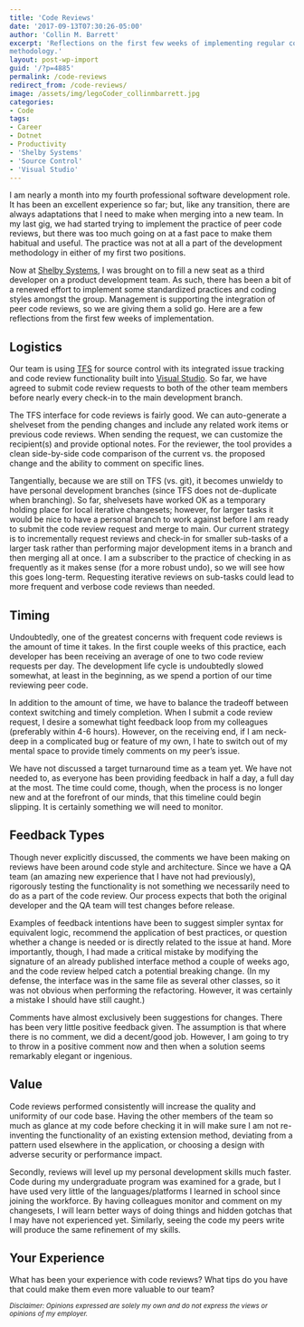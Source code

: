 ```yaml
---
title: 'Code Reviews'
date: '2017-09-13T07:30:26-05:00'
author: 'Collin M. Barrett'
excerpt: 'Reflections on the first few weeks of implementing regular code reviews in our team''s development
methodology.'
layout: post-wp-import
guid: '/?p=4885'
permalink: /code-reviews
redirect_from: /code-reviews/
image: /assets/img/legoCoder_collinmbarrett.jpg
categories:
- Code
tags:
- Career
- Dotnet
- Productivity
- 'Shelby Systems'
- 'Source Control'
- 'Visual Studio'
---
```


I am nearly a month into my fourth professional software development role. It has been an excellent experience so far;
but, like any transition, there are always adaptations that I need to make when merging into a new team. In my last gig,
we had started trying to implement the practice of peer code reviews, but there was too much going on at a fast pace to
make them habitual and useful. The practice was not at all a part of the development methodology in either of my first
two positions.

Now at [Shelby Systems](https://www.shelbysystems.com/), I was brought on to fill a new seat as a third developer on a
product development team. As such, there has been a bit of a renewed effort to implement some standardized practices and
coding styles amongst the group. Management is supporting the integration of peer code reviews, so we are giving them a
solid go. Here are a few reflections from the first few weeks of implementation.

## Logistics

Our team is using [TFS](https://azure.microsoft.com/en-us/services/devops/server/) for source control with its
integrated issue tracking and code review functionality built into [Visual Studio](https://visualstudio.microsoft.com/).
So far, we have agreed to submit code review requests to both of the other team members before nearly every check-in to
the main development branch.

The TFS interface for code reviews is fairly good. We can auto-generate a shelveset from the pending changes and include
any related work items or previous code reviews. When sending the request, we can customize the recipient(s) and provide
optional notes. For the reviewer, the tool provides a clean side-by-side code comparison of the current vs. the proposed
change and the ability to comment on specific lines.

Tangentially, because we are still on TFS (vs. git), it becomes unwieldy to have personal development branches (since
TFS does not de-duplicate when branching). So far, shelvesets have worked OK as a temporary holding place for local
iterative changesets; however, for larger tasks it would be nice to have a personal branch to work against before I am
ready to submit the code review request and merge to main. Our current strategy is to incrementally request reviews and
check-in for smaller sub-tasks of a larger task rather than performing major development items in a branch and then
merging all at once. I am a subscriber to the practice of checking in as frequently as it makes sense (for a more robust
undo), so we will see how this goes long-term. Requesting iterative reviews on sub-tasks could lead to more frequent and
verbose code reviews than needed.

## Timing

Undoubtedly, one of the greatest concerns with frequent code reviews is the amount of time it takes. In the first couple
weeks of this practice, each developer has been receiving an average of one to two code review requests per day. The
development life cycle is undoubtedly slowed somewhat, at least in the beginning, as we spend a portion of our time
reviewing peer code.

In addition to the amount of time, we have to balance the tradeoff between context switching and timely completion. When
I submit a code review request, I desire a somewhat tight feedback loop from my colleagues (preferably within 4-6
hours). However, on the receiving end, if I am neck-deep in a complicated bug or feature of my own, I hate to switch out
of my mental space to provide timely comments on my peer’s issue.

We have not discussed a target turnaround time as a team yet. We have not needed to, as everyone has been providing
feedback in half a day, a full day at the most. The time could come, though, when the process is no longer new and at
the forefront of our minds, that this timeline could begin slipping. It is certainly something we will need to monitor.

## Feedback Types

Though never explicitly discussed, the comments we have been making on reviews have been around code style and
architecture. Since we have a QA team (an amazing new experience that I have not had previously), rigorously testing the
functionality is not something we necessarily need to do as a part of the code review. Our process expects that both the
original developer and the QA team will test changes before release.

Examples of feedback intentions have been to suggest simpler syntax for equivalent logic, recommend the application of
best practices, or question whether a change is needed or is directly related to the issue at hand. More importantly,
though, I had made a critical mistake by modifying the signature of an already published interface method a couple of
weeks ago, and the code review helped catch a potential breaking change. (In my defense, the interface was in the same
file as several other classes, so it was not obvious when performing the refactoring. However, it was certainly a
mistake I should have still caught.)

Comments have almost exclusively been suggestions for changes. There has been very little positive feedback given. The
assumption is that where there is no comment, we did a decent/good job. However, I am going to try to throw in a
positive comment now and then when a solution seems remarkably elegant or ingenious.

## Value

Code reviews performed consistently will increase the quality and uniformity of our code base. Having the other members
of the team so much as glance at my code before checking it in will make sure I am not re-inventing the functionality of
an existing extension method, deviating from a pattern used elsewhere in the application, or choosing a design with
adverse security or performance impact.

Secondly, reviews will level up my personal development skills much faster. Code during my undergraduate program was
examined for a grade, but I have used very little of the languages/platforms I learned in school since joining the
workforce. By having colleagues monitor and comment on my changesets, I will learn better ways of doing things and
hidden gotchas that I may have not experienced yet. Similarly, seeing the code my peers write will produce the same
refinement of my skills.

## Your Experience

What has been your experience with code reviews? What tips do you have that could make them even more valuable to our
team?

*<small>Disclaimer: Opinions expressed are solely my own and do not express the views or opinions of my
    employer.</small>*